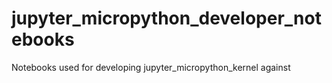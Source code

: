 # jupyter_micropython_developer_notebooks
Notebooks used for developing jupyter_micropython_kernel against
